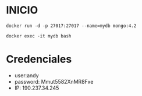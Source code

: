 # INICIO

    docker run -d -p 27017:27017 --name=mydb mongo:4.2

    docker exec -it mydb bash


# Credenciales

- user:andy
- password: Mmut5582XnMR8Fxe
- IP: 190.237.34.245